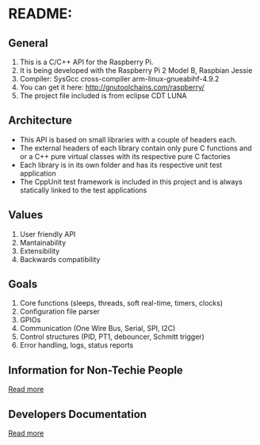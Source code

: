 # README:
## General
1. This is a C/C++ API for the Raspberry Pi.
2. It is being developed with the Raspberry Pi 2 Model B, Raspbian Jessie
  1. Compiler: SysGcc cross-compiler arm-linux-gnueabihf-4.9.2
  2. You can get it here: http://gnutoolchains.com/raspberry/
3. The project file included is from eclipse CDT LUNA
 
## Architecture
- This API is based on small libraries with a couple of headers each.
- The external headers of each library contain only pure C functions and or a C++ pure virtual classes with its respective pure C factories
- Each library is in its own folder and has its respective unit test application
- The CppUnit test framework is included in this project and is always statically linked to the test applications

## Values
1. User friendly API
2. Mantainability
3. Extensibility
4. Backwards compatibility

## Goals
1. Core functions (sleeps, threads, soft real-time, timers, clocks)
  1. Configuration file parser
2. GPIOs
3. Communication (One Wire Bus, Serial, SPI, I2C)
4. Control structures (PID, PT1, debouncer, Schmitt trigger)
5. Error handling, logs, status reports

## Information for Non-Techie People
[Read more](https://pettitpeon.github.io/rpiapi/Doc/html/invstDoku.html)

## Developers Documentation
[Read more](https://pettitpeon.github.io/rpiapi/Doc/html/index.html)
